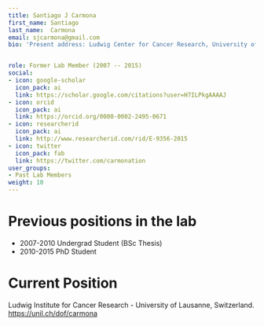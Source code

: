 ```yaml
---
title: Santiago J Carmona
first_name: Santiago
last_name:  Carmona
email: sjcarmona@gmail.com
bio: 'Present address: Ludwig Center for Cancer Research, University of Lausanne'


role: Former Lab Member (2007 -- 2015)
social:
- icon: google-scholar
  icon_pack: ai
  link: https://scholar.google.com/citations?user=H7ILPkgAAAAJ
- icon: orcid
  icon_pack: ai
  link: https://orcid.org/0000-0002-2495-0671
- icon: researcherid
  icon_pack: ai
  link: http://www.researcherid.com/rid/E-9356-2015
- icon: twitter
  icon_pack: fab
  link: https://twitter.com/carmonation
user_groups:
- Past Lab Members
weight: 10
---
```


# Previous positions in the lab

 * 2007-2010 Undergrad Student (BSc Thesis)
 * 2010-2015 PhD Student 

# Current Position

Ludwig Institute for Cancer Research - University of Lausanne, Switzerland. https://unil.ch/dof/carmona
